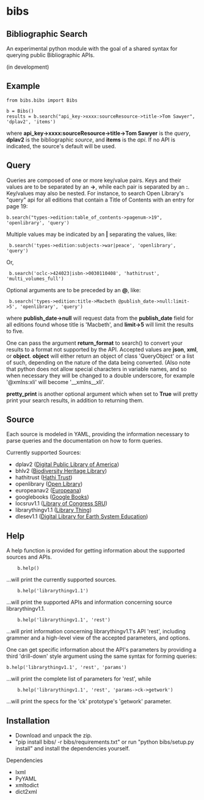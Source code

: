 bibs
====
Bibliographic Search
------------

An experimental python module with the goal of a shared syntax for querying public Bibliographic APIs.

(in development)

Example
-----

	from bibs.bibs import Bibs

	b = Bibs()
	results = b.search("api_key->xxxx:sourceResource->title->Tom Sawyer", 'dplav2', 'items')

where **api_key->xxxx:sourceResource->title->Tom Sawyer** is the *query*, **dplav2** is the bibliographic *source*, and **items** is the *api*. If no API is indicated, the source's default will be used.


Query
-----

Queries are composed of one or more key/value pairs. Keys and their values are to be separated by an **->**, while each pair is separated by an **:**. Key/values may also be nested. For instance, to search Open Library's "query" api for all editions that contain a Title of Contents with an entry for page 19:

	b.search("types->edition:table_of_contents->pagenum->19", 'openlibrary', 'query') 

Multiple values may be indicated by an **|** separating the values, like:

	 b.search('types->edition:subjects->war|peace', 'openlibrary', 'query')

Or,

	 b.search('oclc->424023|isbn->0030110408', 'hathitrust', 'multi_volumes_full')


Optional arguments are to be preceded by an **@**, like:

	 b.search('types->edition:title->Macbeth @publish_date->null:limit->5', 'openlibrary', 'query')

where **publish_date->null** will request data from the **publish_date** field for all editions found whose title is 'Macbeth', and **limit->5** will limit the results to five.  

One can pass the argument **return_format** to search() to convert your results to a format not supported by the API. Accepted values are **json**, **xml**, or **object**. **object** will either return an object of class 'QueryObject' or a list of such, depending on the nature of the data being converted. (Also note that python does not allow special characters in variable names, and so when necessary they will be changed to a double underscore, for example '@xmlns:xli' will become '__xmlns__xli'. 

**pretty_print** is another optional argument which when set to **True** will pretty print your search results, in addition to returning them.


Source
-----

Each source is modeled in YAML, providing the information necessary to parse queries and the documentation on how to form queries. 


Currently supported Sources:

- dplav2           (<a href='http://dp.la'>Digital Public Library of America</a>)
- bhlv2            (<a href='http://biodiversityheritagelibrary.org'>Biodiversity Heritage Library</a>)
- hathitrust       (<a href='http://hathitrust.org'>Hathi Trust</a>)
- openlibrary      (<a href='http://openlibrary.org'>Open Library</a>)
- europeanav2      (<a href='http://europeana.eu'>Europeana</a>)
- googlebooks      (<a href='http://books.google.com'>Google Books</a>)
- locsruv1.1       (<a href='http://loc.gov/standards/sru'>Library of Congress SRU</a>)
- librarythingv1.1 (<a href='http://www.librarything.com'>Library Thing</a>)
- dlesev1.1        (<a href='http://www.dlese.org'>Digital Library for Earth System Education</a>)


Help
-----

A help function is provided for getting information about the supported sources and APIs.

       	b.help()

...will print the currently supported sources.

     	b.help('librarythingv1.1')

...will print the supported APIs and information concerning source librarythingv1.1.

     	b.help('librarythingv1.1', 'rest')

...will print information concerning librarythingv1.1's API 'rest', including grammer and a high-level view of the accepted parameters, and options. 

One can get specific information about the API's parameters by providing a third 'drill-down' style argument using the same syntax for forming queries:
    
	b.help('librarythingv1.1', 'rest', 'params')

...will print the complete list of parameters for 'rest', while

     	b.help('librarythingv1.1', 'rest', 'params->ck->getwork')

...will print the specs for the 'ck' prototype's 'getwork' parameter.


Installation
-----

- Download and unpack the zip.
- "pip install bibs/ -r bibs/requirements.txt" or run "python bibs/setup.py install" and install the dependencies yourself.

Dependencies
- lxml
- PyYAML
- xmltodict
- dict2xml
